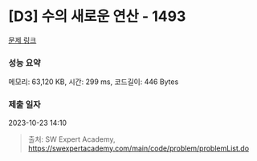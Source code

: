 # [D3] 수의 새로운 연산 - 1493 

[문제 링크](https://swexpertacademy.com/main/code/problem/problemDetail.do?contestProbId=AV2b-QGqADMBBASw) 

### 성능 요약

메모리: 63,120 KB, 시간: 299 ms, 코드길이: 446 Bytes

### 제출 일자

2023-10-23 14:10



> 출처: SW Expert Academy, https://swexpertacademy.com/main/code/problem/problemList.do